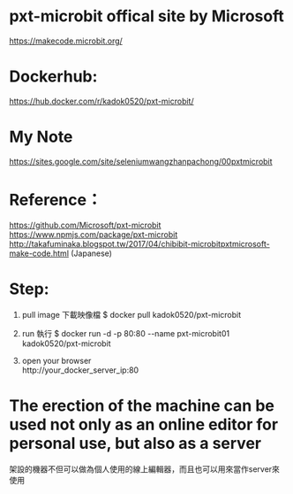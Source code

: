 # pxt-microbit offical site by Microsoft
https://makecode.microbit.org/

# Dockerhub:
https://hub.docker.com/r/kadok0520/pxt-microbit/

# My Note
https://sites.google.com/site/seleniumwangzhanpachong/00pxtmicrobit

# Reference：
https://github.com/Microsoft/pxt-microbit
https://www.npmjs.com/package/pxt-microbit
http://takafuminaka.blogspot.tw/2017/04/chibibit-microbitpxtmicrosoft-make-code.html (Japanese)

# Step:
1. pull image  下載映像檔
$ docker pull kadok0520/pxt-microbit

2. run  執行
$ docker run -d -p 80:80 --name pxt-microbit01 kadok0520/pxt-microbit

3. open your browser  
http://your_docker_server_ip:80


# The erection of the machine can be used not only as an online editor for personal use, but also as a server
架設的機器不但可以做為個人使用的線上編輯器，而且也可以用來當作server來使用

